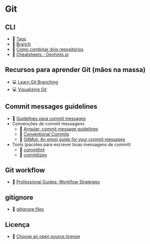 # Git

## CLI
  - :raising_hand: [Tags](./git/tags.md)
  - :raising_hand: [Branch](./git/branch.md)
  - :raising_hand: [Como combinar dois repositórios](./git/merge-repos.md)
  - :link: [Cheatsheets - Devhints.io](https://devhints.io/)

## Recursos para aprender Git (mãos na massa)
  - :computer: [Learn Git Branching](https://learngitbranching.js.org/?locale=pt_BR)
  - :computer: [Visualizing Git](http://git-school.github.io/visualizing-git/)
  
## Commit messages guidelines
  - :raising_hand: [Guidelines para commit messages](./git/commit-messages-guidelines.md)
  - Convenções de commit messagens
    - :link: [Angular: commit message guidelines](https://github.com/angular/angular/blob/22b96b9/CONTRIBUTING.md#-commit-message-guidelines) 
    - :link: [Conventional Commits](https://www.conventionalcommits.org/en/v1.0.0/#specification)
    - :link: [GitMoji: An emoji guide for your commit messages](https://gitmoji.carloscuesta.me/)
  - Tools (pacotes para escrever boas mensagens de commit)
    - :hammer: [commitlint](https://github.com/conventional-changelog/commitlint)
    - :hammer: [commitizen](https://github.com/commitizen/cz-cli)

## Git workflow
  - :movie_camera: [Professional Guides: Workflow Strategies](https://www.youtube.com/watch?v=aJnFGMclhU8)
  
## gitignore
  - :link: [gitignore files](https://github.com/github/gitignore)

## Licença
  - :link: [Choose an open source license](https://choosealicense.com/)
  
